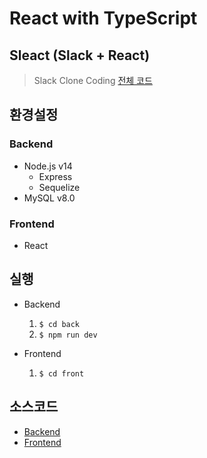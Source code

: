 # React with TypeScript

## Sleact (Slack + React)

> Slack Clone Coding
> [전체 코드](./sleact)

## 환경설정

### Backend

- Node.js v14
  - Express
  - Sequelize
- MySQL v8.0

### Frontend

- React

## 실행

- Backend

  1. `$ cd back`
  2. `$ npm run dev`

- Frontend
  1. `$ cd front`

## 소스코드

- [Backend](./sleact/back)
- [Frontend](./front)
